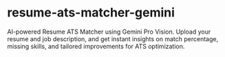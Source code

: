 # resume-ats-matcher-gemini
AI-powered Resume ATS Matcher using Gemini Pro Vision. Upload your resume and job description, and get instant insights on match percentage, missing skills, and tailored improvements for ATS optimization.
